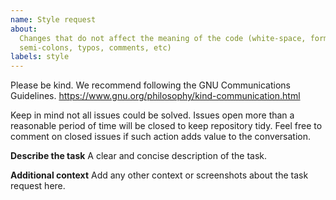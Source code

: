 ```yaml
---
name: Style request
about:
  Changes that do not affect the meaning of the code (white-space, formatting, missing
  semi-colons, typos, comments, etc)
labels: style
---
```


Please be kind. We recommend following the GNU Communications Guidelines. https://www.gnu.org/philosophy/kind-communication.html

Keep in mind not all issues could be solved. Issues open more than a reasonable period of time will be closed to keep repository tidy. Feel free to comment on closed issues if such action adds value to the conversation.

**Describe the task**
A clear and concise description of the task.

**Additional context**
Add any other context or screenshots about the task request here.
